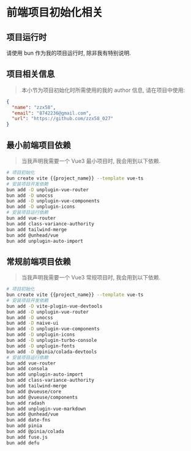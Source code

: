# 前端项目初始化相关

## 项目运行时
请使用 bun 作为我的项目运行时, 除非我有特别说明.

## 项目相关信息
> 本小节为项目初始化时所需使用的我的 author 信息, 请在项目中使用:
```json
{
  "name": "zzx58",
  "email": "8742236@gmail.com",
  "url": "https://github.com/zzx58_027"
}
```

## 最小前端项目依赖
> 当我声明我需要一个 Vue3 最小项目时, 我会用到以下依赖.
```bash
# 项目初始化
bun create vite {{project_name}} --template vue-ts
# 安装项目开发依赖
bun add -D unplugin-vue-router
bun add -D unocss
bun add -D unplugin-vue-components
bun add -D unplugin-icons
# 安装项目运行依赖
bun add vue-router
bun add class-variance-authority
bun add tailwind-merge
bun add @unhead/vue
bun add unplugin-auto-import

```

## 常规前端项目依赖
> 当我声明我需要一个 Vue3 常规项目时, 我会用到以下依赖.
```bash
# 项目初始化
bun create vite {{project_name}} --template vue-ts
# 安装项目开发依赖
bun add -D vite-plugin-vue-devtools
bun add -D unplugin-vue-router
bun add -D unocss
bun add -D naive-ui
bun add -D unplugin-vue-components
bun add -D unplugin-icons
bun add -D unplugin-turbo-console
bun add -D unplugin-fonts
bun add -D @pinia/colada-devtools
# 安装项目运行依赖
bun add vue-router
bun add consola
bun add unplugin-auto-import
bun add class-variance-authority
bun add tailwind-merge
bun add @vueuse/core
bun add @vueuse/components
bun add radash
bun add unplugin-vue-markdown
bun add @unhead/vue
bun add date-fns
bun add pinia
bun add @pinia/colada
bun add fuse.js
bun add defu
```